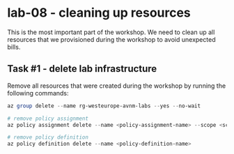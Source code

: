 # lab-08 - cleaning up resources

This is the most important part of the workshop. We need to clean up all resources that we provisioned during the workshop to avoid unexpected bills.

## Task #1 - delete lab infrastructure

Remove all resources that were created during the workshop by running the following commands:

```powershell
az group delete --name rg-westeurope-avnm-labs --yes --no-wait

# remove policy assignment
az policy assignment delete --name <policy-assignment-name> --scope <scope>

# remove policy definition
az policy definition delete --name <policy-definition-name>
```


